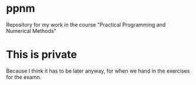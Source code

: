 # ppnm
Repository for my work in the course "Practical Programming and Numerical Methods"

# This is private
Because I think it has to be later anyway, for when we hand in the exercises for the examn.
